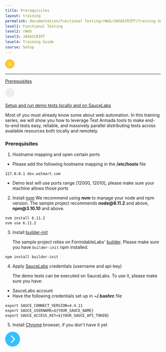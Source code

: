 ```yaml
---
title: Prerequisites
layout: training
permalink: documentation/Functional Testing/rWeb/JAVASCRIPT/Training Guide/Setup/Prerequisites
level1: Functional Testing
level2: rWeb
level3: JAVASCRIPT
level4: Training Guide
course: Setup
---
```

<div class="sidebar">
<div class="training-doc-link">
<div class ="training-doc-link-left">
<img class="training-doc-link-left__img" src="/images/training/actived.png" srcset="/images/training/actived@2x.png 2x, /images/training/actived@3x.png 3x" /><hr class="training-doc-link-left__hr training-doc-link-left__hr-pending" /></div>
<p class="training-doc-link__text">
<a class="training-doc-link__text-current" href="./Prerequisites">Prerequisites</a></p>
</div>
<div class="training-doc-link">
<div class ="training-doc-link-left">
<img class="training-doc-link-left__img" src="/images/training/unread.png" srcset="/images/training/unread@2x.png 2x, /images/training/unread@3x.png 3x" /></div>
<p class="training-doc-link__text">
<a class="training-doc-link__text-pending" href="./Setup and run demo tests locally and on SauceLabs">Setup and run demo tests locally and on SauceLabs</a></p>
</div>
</div>
<div class="training-doc-nav-btn">
</div>
<div class="training-content markdown">
<p>Most of you must already know some about web automation. In this training series, we will show you how to leverage Test Armada tools to make end-to-end tests easy, reliable, and massively parallel distributing tests across available resources both locally and remotely.</p>
<h3>Prerequisites</h3>
<ol>
<li>Hostname mapping and open certain ports</li>
</ol>
<ul>
<li>Please add the following hostname mapping in the <strong>/etc/hosts</strong> file</li>
</ul>
<pre><code class="language-bash">127.0.0.1 dev.walmart.com
</code></pre>
<ul>
<li>Demo test will use ports range [12000, 12010], please make sure your machine allows those ports</li>
</ul>
<ol start="2">
<li>Install <a href="https://github.com/creationix/nvm">nvm</a>
We recommend using <strong>nvm</strong> to manage your node and npm version. The sample project recommends <strong>node@6.11.2</strong> and above,  <strong>npm@3.10.10</strong> and above.</li>
</ol>
<pre><code class="language-bash">nvm install 6.11.2
nvm use 6.11.2
</code></pre>
<ol start="3">
<li><p>Install <a href="https://github.com/FormidableLabs/builder-init">builder-init</a></p>
<p>The sample project relies on FormidableLabs' <a href="https://github.com/FormidableLabs/builder">builder</a>. Please make sure you have <code>builder-init</code> npm installed.</p></li>
</ol>
<pre><code class="language-bash">npm install builder-init
</code></pre>
<ol start="4">
<li><p>Apply <a href="saucelabs.com">SauceLabs</a> credentials (username and api-key)</p>
<p>The demo tests can be executed on SauceLabs. To use it, please make sure you have:</p></li>
</ol>
<ul>
<li>SauceLabs account</li>
<li>Have the following credentials set up in <strong>~/.bashrc</strong> file</li>
</ul>
<pre><code class="language-bash">export SAUCE_CONNECT_VERSION=4.4.11
export SAUCE_USERNAME=${YOUR_SAUCE_NAME}
export SAUCE_ACCESS_KEY=${YOUR_SAUCE_API_TOKEN}
</code></pre>
<ol start="5">
<li>Install <a href="https://www.google.com/chrome/browser/desktop/index.html">Chrome</a> browser, if you don't have it yet</li>
</ol>
</div>
<div class="training-doc-nav-btn">
<a href="./Setup and run demo tests locally and on SauceLabs"><img src="/images/training/btn-right.png" srcset="/images/training/btn-right@2x.png 2x, /images/training/btn-right@3x.png 3x" /></a>
</div>

